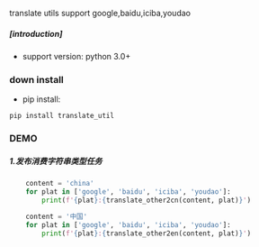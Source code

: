 
translate utils support google,baidu,iciba,youdao
##### [introduction]

* support version: python 3.0+

### down install

* pip install:
```shell
pip install translate_util
```

### DEMO

##### 1.发布消费字符串类型任务
```python
    content = 'china'
    for plat in ['google', 'baidu', 'iciba', 'youdao']:
        print(f'{plat}:{translate_other2cn(content, plat)}')

    content = '中国'
    for plat in ['google', 'baidu', 'iciba', 'youdao']:
        print(f'{plat}:{translate_other2en(content, plat)}')
```